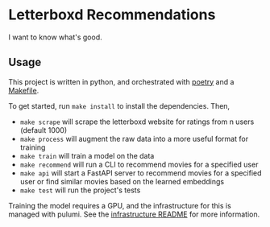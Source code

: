 # Letterboxd Recommendations

I want to know what's good.

## Usage

This project is written in python, and orchestrated with [poetry](https://python-poetry.org/) and a [Makefile](https://www.gnu.org/software/make/).

To get started, run `make install` to install the dependencies. Then,

- `make scrape` will scrape the letterboxd website for ratings from n users (default 1000)
- `make process` will augment the raw data into a more useful format for training
- `make train` will train a model on the data
- `make recommend` will run a CLI to recommend movies for a specified user
- `make api` will start a FastAPI server to recommend movies for a specified user or find similar movies based on the learned embeddings
- `make test` will run the project's tests

Training the model requires a GPU, and the infrastructure for this is managed with pulumi. See the [infrastructure README](./infra/README.md) for more information.
